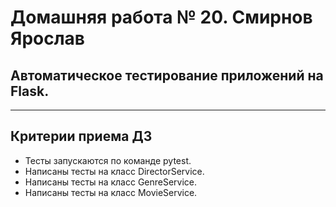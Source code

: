 # Домашняя работа № 20. Смирнов Ярослав
##  Автоматичеcкое тестирование приложений на Flask. 
***
## Критерии приема ДЗ

- Тесты запускаются по команде pytest.
- Написаны тесты на класс DirectorService.
- Написаны тесты на класс GenreService.
- Написаны тесты на класс MovieService.

